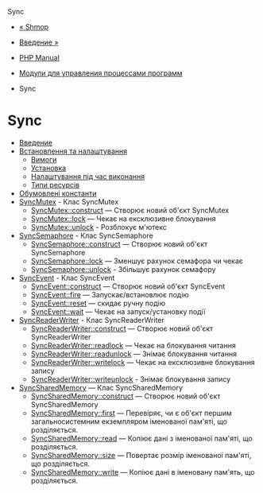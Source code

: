 Sync

-   [« Shmop](class.shmop.md)
    
-   [Введение »](intro.sync.md)
    
-   [PHP Manual](index.md)
    
-   [Модули для управления процессами программ](refs.fileprocess.process.md)
    
-   Sync
    

# Sync

-   [Введение](intro.sync.md)
-   [Встановлення та налаштування](sync.setup.md)
    -   [Вимоги](sync.requirements.md)
    -   [Установка](sync.installation.md)
    -   [Налаштування під час виконання](sync.configuration.md)
    -   [Типи ресурсів](sync.resources.md)
-   [Обумовлені константи](sync.constants.md)
-   [SyncMutex](class.syncmutex.md) - Клас SyncMutex
    -   [SyncMutex::construct](syncmutex.construct.md) — Створює новий об'єкт SyncMutex
    -   [SyncMutex::lock](syncmutex.lock.md) — Чекає на ексклюзивне блокування
    -   [SyncMutex::unlock](syncmutex.unlock.md) - Розблокує м'ютекс
-   [SyncSemaphore](class.syncsemaphore.md) - Клас SyncSemaphore
    -   [SyncSemaphore::construct](syncsemaphore.construct.md) — Створює новий об'єкт SyncSemaphore
    -   [SyncSemaphore::lock](syncsemaphore.lock.md) — Зменшує рахунок семафора чи чекає
    -   [SyncSemaphore::unlock](syncsemaphore.unlock.md) - Збільшує рахунок семафору
-   [SyncEvent](class.syncevent.md) - Клас SyncEvent
    -   [SyncEvent::construct](syncevent.construct.md) — Створює новий об'єкт SyncEvent
    -   [SyncEvent::fire](syncevent.fire.md) — Запускає/встановлює подію
    -   [SyncEvent::reset](syncevent.reset.md) — скидає ручну подію
    -   [SyncEvent::wait](syncevent.wait.md) — Чекає на запуск/установку події
-   [SyncReaderWriter](class.syncreaderwriter.md) - Клас SyncReaderWriter
    -   [SyncReaderWriter::construct](syncreaderwriter.construct.md) — Створює новий об'єкт SyncReaderWriter
    -   [SyncReaderWriter::readlock](syncreaderwriter.readlock.md) — Чекає на блокування читання
    -   [SyncReaderWriter::readunlock](syncreaderwriter.readunlock.md) — Знімає блокування читання
    -   [SyncReaderWriter::writelock](syncreaderwriter.writelock.md) — Чекає на ексклюзивне блокування запису
    -   [SyncReaderWriter::writeunlock](syncreaderwriter.writeunlock.md) - Знімає блокування запису
-   [SyncSharedMemory](class.syncsharedmemory.md) — Клас SyncSharedMemory
    -   [SyncSharedMemory::construct](syncsharedmemory.construct.md) — Створює новий об'єкт SyncSharedMemory
    -   [SyncSharedMemory::first](syncsharedmemory.first.md) — Перевіряє, чи є об'єкт першим загальносистемним екземпляром іменованої пам'яті, що розділяється.
    -   [SyncSharedMemory::read](syncsharedmemory.read.md) — Копіює дані з іменованої пам'яті, що розділяється.
    -   [SyncSharedMemory::size](syncsharedmemory.size.md) — Повертає розмір іменованої пам'яті, що розділяється.
    -   [SyncSharedMemory::write](syncsharedmemory.write.md) — Копіює дані в іменовану пам'ять, що розділяється.